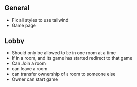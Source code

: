 
## General
- Fix all styles to use tailwind
- Game page 

## Lobby
- Should only be allowed to be in one room at a time
- If in a room, and its game has started redirect to that game
- Can Join a room
- can leave a room 
- can transfer ownership of a room to someone else
- Owner can start game